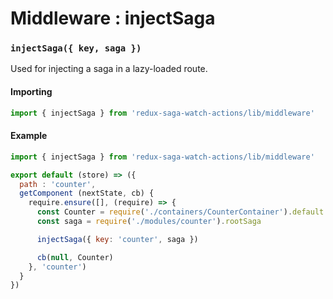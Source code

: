 # Middleware : injectSaga

### `injectSaga({ key, saga })`

Used for injecting a saga in a lazy-loaded route.

#### Importing

```js
import { injectSaga } from 'redux-saga-watch-actions/lib/middleware'
```

#### Example

```js
import { injectSaga } from 'redux-saga-watch-actions/lib/middleware'

export default (store) => ({
  path : 'counter',
  getComponent (nextState, cb) {
    require.ensure([], (require) => {
      const Counter = require('./containers/CounterContainer').default
      const saga = require('./modules/counter').rootSaga

      injectSaga({ key: 'counter', saga })

      cb(null, Counter)
    }, 'counter')
  }
})

```
